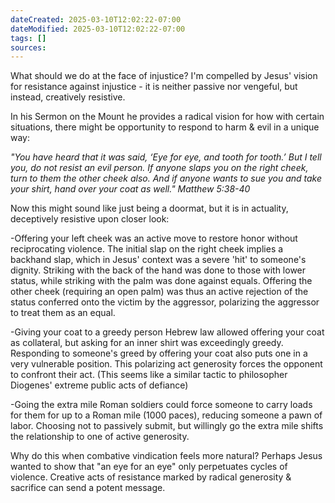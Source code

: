 ```yaml
---
dateCreated: 2025-03-10T12:02:22-07:00
dateModified: 2025-03-10T12:02:22-07:00
tags: []
sources: 
---
```


What should we do at the face of injustice? I'm compelled by Jesus' vision for resistance against injustice - it is neither passive nor vengeful, but instead, creatively resistive.

In his Sermon on the Mount he provides a radical vision for how with certain situations, there might be opportunity to respond to harm & evil in a unique way:

*"You have heard that it was said, ‘Eye for eye, and tooth for tooth.’ But I tell you, do not resist an evil person. If anyone slaps you on the right cheek, turn to them the other cheek also. And if anyone wants to sue you and take your shirt, hand over your coat as well."* *Matthew 5:38-40*

Now this might sound like just being a doormat, but it is in actuality, deceptively resistive upon closer look:

-Offering your left cheek was an active move to restore honor without reciprocating violence. 
	The initial slap on the right cheek implies a backhand slap, which in Jesus' context was a severe 'hit' to someone's dignity. Striking with the back of the hand was done to those with lower status, while striking with the palm was done against equals. Offering the other cheek (requiring an open palm) was thus an active rejection of the status conferred onto the victim by the aggressor, polarizing the aggressor to treat them as an equal.
	
-Giving your coat to a greedy person
	Hebrew law allowed offering your coat as collateral, but asking for an inner shirt was exceedingly greedy. Responding to someone's greed by offering your coat also puts one in a very vulnerable position. This polarizing act generosity forces the opponent to confront their act. (This seems like a similar tactic to philosopher Diogenes' extreme public acts of defiance)

-Going the extra mile
	Roman soldiers could force someone to carry loads for them for up to a Roman mile (1000 paces), reducing someone a pawn of labor. Choosing not to passively submit, but willingly go the extra mile shifts the relationship to one of active generosity.

Why do this when combative vindication feels more natural? Perhaps Jesus wanted to show that "an eye for an eye" only perpetuates cycles of violence. Creative acts of resistance marked by radical generosity & sacrifice can send a potent message.
